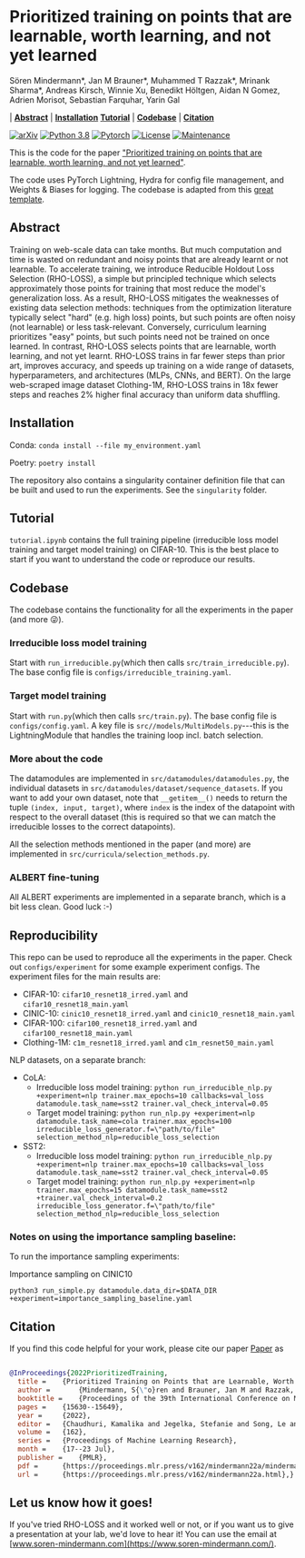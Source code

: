 # Prioritized training on points that are learnable, worth learning, and not yet learned
Sören Mindermann*, Jan M Brauner*, Muhammed T Razzak*, Mrinank Sharma*, Andreas Kirsch, Winnie Xu, Benedikt Höltgen, Aidan N Gomez, Adrien Morisot, Sebastian Farquhar, Yarin Gal 

| **[Abstract](#abstract)**
| **[Installation](#installation)**
  **[Tutorial](#tutorial)**
| **[Codebase](#codebase)**
| **[Citation](#citation)**

[![arXiv](https://img.shields.io/badge/arXiv-2106.02584-b31b1b.svg)](https://arxiv.org/abs/2206.07137)
[![Python 3.8](https://img.shields.io/badge/python-3.9-blue.svg)](https://www.python.org/downloads/release/python-390/)
[![Pytorch](https://img.shields.io/badge/Pytorch-1.9-red.svg)](https://shields.io/)
[![License](https://img.shields.io/badge/License-Apache%202.0-blue.svg)](https://opensource.org/licenses/Apache-2.0)
[![Maintenance](https://img.shields.io/badge/Maintained%3F-yes-green.svg)](https://GitHub.com/Naereen/StrapDown.js/graphs/commit-activity)

This is the code for the paper ["Prioritized training on points that are learnable, worth learning, and not yet learned"](https://proceedings.mlr.press/v162/mindermann22a.html).

The code uses PyTorch Lightning, Hydra for config file management, and Weights & Biases for logging. The codebase is adapted from this [great template](https://github.com/ashleve/lightning-hydra-template).

## Abstract
Training on web-scale data can take months. But much computation and time is wasted on redundant and noisy points that are already learnt or not learnable. To accelerate training, we introduce Reducible Holdout Loss Selection (RHO-LOSS), a simple but principled technique which selects approximately those points for training that most reduce the model's generalization loss. As a result, RHO-LOSS mitigates the weaknesses of existing data selection methods: techniques from the optimization literature typically select "hard" (e.g. high loss) points, but such points are often noisy (not learnable) or less task-relevant. Conversely, curriculum learning prioritizes "easy" points, but such points need not be trained on once learned. In contrast, RHO-LOSS selects points that are learnable, worth learning, and not yet learnt. RHO-LOSS trains in far fewer steps than prior art, improves accuracy, and speeds up training on a wide range of datasets, hyperparameters, and architectures (MLPs, CNNs, and BERT). On the large web-scraped image dataset Clothing-1M, RHO-LOSS trains in 18x fewer steps and reaches 2% higher final accuracy than uniform data shuffling.

## Installation
Conda: ```conda install --file my_environment.yaml```

Poetry: ```poetry install```

The repository also contains a singularity container definition file that can be built and used to run the experiments. See the ```singularity``` folder.

## Tutorial
```tutorial.ipynb``` contains the full training pipeline (irreducible loss model training and target model training) on CIFAR-10. This is the best place to start if you want to understand the code or reproduce our results.

## Codebase
The codebase contains the functionality for all the experiments in the paper (and more 😜).

### Irreducible loss model training
Start with ```run_irreducible.py```(which then calls ```src/train_irreducible.py```). The base config file is ```configs/irreducible_training.yaml```.

### Target model training
Start with ```run.py```(which then calls ```src/train.py```). The base config file is ```configs/config.yaml```. A key file is ```src//models/MultiModels.py```---this is the LightningModule that handles the training loop incl. batch selection. 

### More about the code
The datamodules are implemented in ```src/datamodules/datamodules.py```, the individual datasets in ```src/datamodules/dataset/sequence_datasets```. If you want to add your own dataset, note that ```__getitem__()``` needs to return the tuple ```(index, input, target)```, where ```index``` is the index of the datapoint with respect to the overall dataset (this is required so that we can match the irreducible losses to the correct datapoints).

All the selection methods mentioned in the paper (and more) are implemented in ```src/curricula/selection_methods.py```.

### ALBERT fine-tuning
All ALBERT experiments are implemented in a separate branch, which is a bit less clean. Good luck :-)

## Reproducibility
This repo can be used to reproduce all the experiments in the paper. Check out ```configs/experiment``` for some example experiment configs. The experiment files for the main results are: 
* CIFAR-10: ```cifar10_resnet18_irred.yaml``` and ```cifar10_resnet18_main.yaml```
* CINIC-10: ```cinic10_resnet18_irred.yaml``` and ```cinic10_resnet18_main.yaml```
* CIFAR-100: ```cifar100_resnet18_irred.yaml``` and ```cifar100_resnet18_main.yaml```
* Clothing-1M: ```c1m_resnet18_irred.yaml``` and ```c1m_resnet50_main.yaml```

NLP datasets, on a separate branch:
* CoLA:
  * Irreducible loss model training: ```python run_irreducible_nlp.py +experiment=nlp trainer.max_epochs=10 callbacks=val_loss datamodule.task_name=sst2 trainer.val_check_interval=0.05```
  * Target model training: ```python run_nlp.py +experiment=nlp datamodule.task_name=cola trainer.max_epochs=100 irreducible_loss_generator.f=\"path/to/file" selection_method_nlp=reducible_loss_selection```
* SST2:
  * Irreducible loss model training: ```python run_irreducible_nlp.py +experiment=nlp trainer.max_epochs=10 callbacks=val_loss datamodule.task_name=sst2 trainer.val_check_interval=0.05```
  * Target model training: ```python run_nlp.py +experiment=nlp trainer.max_epochs=15 datamodule.task_name=sst2 +trainer.val_check_interval=0.2 irreducible_loss_generator.f=\"path/to/file" selection_method_nlp=reducible_loss_selection ```

### Notes on using the importance sampling baseline:
To run the importance sampling experiments:

Importance sampling on CINIC10
``` 
python3 run_simple.py datamodule.data_dir=$DATA_DIR +experiment=importance_sampling_baseline.yaml 
```

## Citation

If you find this code helpful for your work, please cite our paper
[Paper](https://proceedings.mlr.press/v162/mindermann22a.html) as

```bibtex

@InProceedings{2022PrioritizedTraining,
  title = 	 {Prioritized Training on Points that are Learnable, Worth Learning, and not yet Learnt},
  author =       {Mindermann, S{\"o}ren and Brauner, Jan M and Razzak, Muhammed T and Sharma, Mrinank and Kirsch, Andreas and Xu, Winnie and H{\"o}ltgen, Benedikt and Gomez, Aidan N and Morisot, Adrien and Farquhar, Sebastian and Gal, Yarin},
  booktitle = 	 {Proceedings of the 39th International Conference on Machine Learning},
  pages = 	 {15630--15649},
  year = 	 {2022},
  editor = 	 {Chaudhuri, Kamalika and Jegelka, Stefanie and Song, Le and Szepesvari, Csaba and Niu, Gang and Sabato, Sivan},
  volume = 	 {162},
  series = 	 {Proceedings of Machine Learning Research},
  month = 	 {17--23 Jul},
  publisher =    {PMLR},
  pdf = 	 {https://proceedings.mlr.press/v162/mindermann22a/mindermann22a.pdf},
  url = 	 {https://proceedings.mlr.press/v162/mindermann22a.html},}
```

## Let us know how it goes!
If you've tried RHO-LOSS and it worked well or not, or if you want us to give a presentation at your lab, we'd love to hear it! You can use the email at [www.soren-mindermann.com](https://www.soren-mindermann.com/).
